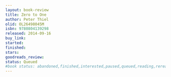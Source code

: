 ```yaml
---
layout: book-review
title: Zero to One
author: Peter Thiel
olid: OL26498045M
isbn: 9780804139298
released: 2014-09-16
buy_link: 
started: 
finished: 
stars: 
goodreads_review: 
status: Queued
#book status: abandoned,finished,interested,paused,queued,reading,reread
---
```

